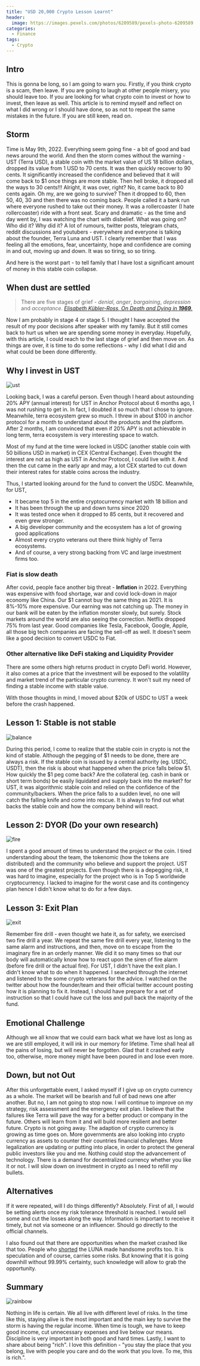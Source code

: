 ```yaml
---
title: "USD 20,000 Crypto Lesson Learnt"
header:
  image: https://images.pexels.com/photos/6209589/pexels-photo-6209589.jpeg
categories:
  - Finance
tags:
  - Crypto
---
```


## Intro

This is gonna be long, so I am going to warn you. Firstly, if you think crypto is a scam, then leave. If you are going to laugh at other people misery, you should leave too. If you are looking for what crypto coin to invest or how to invest, then leave as well. This article is to remind myself and reflect on what I did wrong or I should have done, so as not to repeat the same mistakes in the future. If you are still keen, read on.

## Storm

Time is May 9th, 2022. Everything seem going fine - a bit of good and bad news around the world. And then the storm comes without the warning - UST (Terra USD), a stable coin with the market value of US 18 billion dollars, dropped its value from 1 USD to 70 cents. It was then quickly recover to 90 cents. It significantly increased the confidence and believed that it will come back to $1 once things are more stable. Then hell broke, it dropped all the ways to 30 cents!!! Alright, it was over, right? No, it came back to 80 cents again. Oh my, are we going to survive? Then it dropped to 60, then 50, 40, 30 and then there was no coming back. People called it a bank run where everyone rushed to take out their money. It was a rollercoaster (I hate rollercoaster) ride with a front seat. Scary and dramatic - as the time and day went by, I was watching the chart with disbelief. What was going on? Who did it? Why did it? A lot of rumours, twitter posts, telegram chats, reddit discussions and youtubers - everywhere and everyone is talking about the founder, Terra Luna and UST. I clearly remember that I was feeling all the emotions, fear, uncertainty, hope and confidence are coming in and out, moving up and down. It was so tiring, so so tiring.

And here is the worst part - to tell family that I have lost a significant amount of money in this stable coin collapse.

## When dust are settled

> There are five stages of grief - _denial_, _anger_, _bargaining_, _depression_ and _acceptance_.
> <cite><a href="https://www.worldcat.org/title/on-death-and-dying/oclc/4238">Elisabeth Kübler-Ross, On _Death and Dying_ in **1969**.</a></cite>

Now I am probably in stage 4 or stage 5. I thought I have accepted the result of my poor decisions after speaker with my family. But it still comes back to hurt us when we are spending some money in everyday. Hopefully, with this article, I could reach to the last stage of grief and then move on. As things are over, it is time to do some reflections - why I did what I did and what could be been done differently.

## Why I invest in UST

![ust](https://miro.medium.com/max/1400/1*NQsDZz1XgwOik3PpejCALQ.png)

Looking back, I was a careful person. Even though I heard about astounding 20% APY (annual interest) for UST in Anchor Protocol about 6 months ago, I was not rushing to get in. In fact, I doubted it so much that I chose to ignore. Meanwhile, terra ecosystem grew so much. I threw in about $100 in anchor protocol for a month to understand about the products and the platform. After 2 months, I am convinced that even if 20% APY is not achievable in long term, terra ecosystem is very interesting space to watch.

Most of my fund at the time were locked in USDC (another stable coin with 50 billions USD in market) in CEX (Central Exchange). Even thought the interest are not as high as UST in Anchor Protocol, I could live with it. And then the cut came in the early apr and may, a lot CEX started to cut down their interest rates for stable coins across the industry.

Thus, I started looking around for the fund to convert the USDC. Meanwhile, for UST,

- It became top 5 in the entire cryptocurrency market with 18 billion and
- It has been through the up and down turns since 2020
- It was tested once when it dropped to 85 cents, but it recovered and even grew stronger.
- A big developer community and the ecosystem has a lot of growing good applications
- Almost every crypto veterans out there think highly of Terra ecosystems.
- And of course, a very strong backing from VC and large investment firms too.

### Fiat is slow death

After covid, people face another big threat - **Inflation** in 2022. Everything was expensive with food shortage, war and covid lock-down in major economy like China. Our $1 cannot buy the same thing as 2021. It is 8%-10% more expensive. Our earning was not catching up. The money in our bank will be eaten by the inflation monster slowly, but surely. Stock markets around the world are also seeing the correction. Netflix dropped 75% from last year. Good companies like Tesla, Facebook, Google, Apple, all those big tech companies are facing the sell-off as well. It doesn't seem like a good decision to convert USDC to Fiat.

### Other alternative like DeFi staking and Liquidity Provider

There are some others high returns product in crypto DeFi world. However, it also comes at a price that the investment will be exposed to the volatility and market trend of the particular crypto currency. It won't suit my need of finding a stable income with stable value.

With those thoughts in mind, I moved about $20k of USDC to UST a week before the crash happened.

## Lesson 1: Stable is not stable

![balance](https://images.pexels.com/photos/1055081/pexels-photo-1055081.jpeg?auto=compress&cs=tinysrgb)

During this period, I come to realize that the stable coin in crypto is not the kind of stable. Although the pegging of $1 needs to be done, there are always a risk. If the stable coin is issued by a central authority (eg. USDC, USDT), then the risk is about what happened when the price falls below $1. How quickly the $1 peg come back? Are the collateral (eg. cash in bank or short term bonds) be easily liquidated and supply back into the market? for UST, it was algorithmic stable coin and relied on the confidence of the community/backers. When the price falls to a sudden level, no one will catch the falling knife and come into rescue. It is always to find out what backs the stable coin and how the company behind will react.

## Lesson 2: DYOR (Do your own research)

![fire](https://images.pexels.com/photos/9129521/pexels-photo-9129521.jpeg)

I spent a good amount of times to understand the project or the coin. I tired understanding about the team, the tokenomic (how the tokens are distributed) and the community who believe and support the project. UST was one of the greatest projects. Even though there is a depegging risk, it was hard to imagine, especially for the project who is in Top 5 worldwide cryptocurrency. I lacked to imagine for the worst case and its contingency plan hence I didn't know what to do for a few days.

## Lesson 3: Exit Plan

![exit](https://images.pexels.com/photos/1871343/pexels-photo-1871343.jpeg)

Remember fire drill - even thought we hate it, as for safety, we exercised two fire drill a year. We repeat the same fire drill every year, listening to the same alarm and instructions, and then, move on to escape from the imaginary fire in an orderly manner. We did it so many times so that our body will automatically know how to react upon the siren of fire alarm (before fire drill or the actual fire). For UST, I didn't have the exit plan. I didn't know what to do when it happened. I searched through the internet and listened to the some crypto veterans for the advice. I watched on the twitter about how the founder/team and their official twitter account posting how it is planning to fix it. Instead, I should have prepare for a set of instruction so that I could have cut the loss and pull back the majority of the fund.

## Emotional Challenge

Although we all know that we could earn back what we have lost as long as we are still employed, it will ink in our memory for lifetime. Time shall heal all the pains of losing, but will never be forgotten. Glad that it crashed early too, otherwise, more money might have been poured in and lose even more.

## Down, but not Out

After this unforgettable event, I asked myself if I give up on crypto currency as a whole. The market will be bearish and full of bad news one after another. But no, I am not going to stop now. I will continue to improve on my strategy, risk assessment and the emergency exit plan. I believe that the failures like Terra will pave the way for a better product or company in the future. Others will learn from it and will build more resilient and better future. Crypto is not going away. The adaption of crypto currency is growing as time goes on. More governments are also looking into crypto currency as assets to counter their countries financial challenges. More legalization are updating or putting into place, in order to protect the general public investors like you and me. Nothing could stop the advancement of technology. There is a demand for decentralized currency whether you like it or not. I will slow down on investment in crypto as I need to refill my bullets.

## Alternatives

If it were repeated, will I do things differently? Absolutely. First of all, I would be setting alerts once my risk tolerance threshold is reached. I would sell some and cut the losses along the way. Information is important to receive it timely, but not via someone or an influencer. Should go directly to the official channels.

I also found out that there are opportunities when the market crashed like that too. People who [shorted][short-selling] the LUNA made handsome profits too. It is speculation and of course, carries some risks. But knowing that it is going downhill without 99.99% certainty, such knowledge will allow to grab the opportunity.

## Summary

![rainbow](https://images.pexels.com/photos/830829/pexels-photo-830829.jpeg)

Nothing in life is certain. We all live with different level of risks. In the time like this, staying alive is the most important and the main key to survive the storm is having the regular income. When time is tough, we have to keep good income, cut unnecessary expenses and live below our means. Discipline is very important in both good and hard times. Lastly, I want to share about being "rich". I love this definition - "you stay the place that you belong, live with people you care and do the work that you love. To me, this is rich.".

[short-selling]: https://www.investopedia.com/terms/s/shortselling.asp
